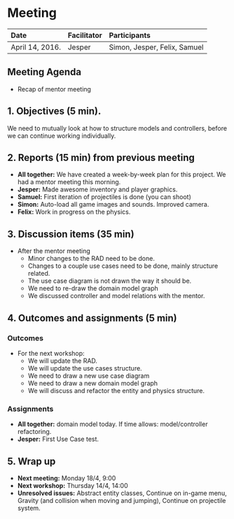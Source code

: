 # Meeting
| Date | Facilitator | Participants |
|:---|:---|:---| 
| April 14, 2016. | Jesper | Simon, Jesper, Felix, Samuel |

## Meeting Agenda
* Recap of mentor meeting

## 1. Objectives (5 min).
We need to mutually look at how to structure models and controllers, before we can continue working individually.

## 2. Reports (15 min) from previous meeting
* **All together:** We have created a week-by-week plan for this project. We had a mentor meeting this morning.
* **Jesper:** Made awesome inventory and player graphics.
* **Samuel:** First iteration of projectiles is done (you can shoot)
* **Simon:** Auto-load all game images and sounds. Improved camera.
* **Felix:** Work in progress on the physics.

## 3. Discussion items (35 min) 
* After the mentor meeting
	* Minor changes to the RAD need to be done.
	* Changes to a couple use cases need to be done, mainly structure related.
	* The use case diagram is not drawn the way it should be.
	* We need to re-draw the domain model graph
	* We discussed controller and model relations with the mentor.


## 4. Outcomes and assignments (5 min) 
### Outcomes
* For the next workshop:
	* We will update the RAD.
	* We will update the use cases structure.
	* We need to draw a new use case diagram
	* We need to draw a new domain model graph
	* We will discuss and refactor the entity and physics structure.

### Assignments
* **All together:** domain model today. If time allows: model/controller refactoring.
* **Jesper:** First Use Case test.

## 5. Wrap up
* **Next meeting:** Monday 18/4, 9:00
* **Next workshop:** Thursday 14/4, 14:00
* **Unresolved issues:** Abstract entity classes, Continue on in-game menu, Gravity (and collision when moving and jumping), Continue on projectile system.
